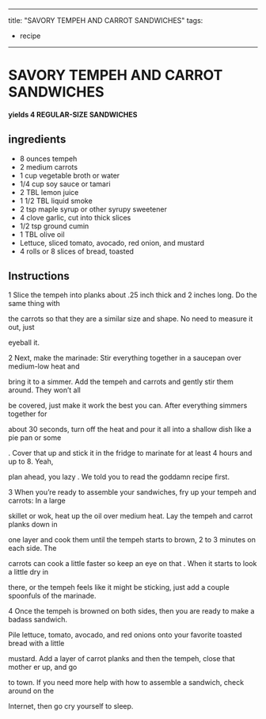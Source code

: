
---
title: "SAVORY TEMPEH AND CARROT SANDWICHES"
tags:
  - recipe
---
# SAVORY TEMPEH AND CARROT SANDWICHES



#### yields  4 REGULAR-SIZE SANDWICHES


## ingredients
* 8 ounces tempeh 
* 2 medium carrots 
* 1 cup vegetable broth or water 
* 1/4 cup soy sauce or tamari 
* 2 TBL lemon juice 
* 1 1/2 TBL liquid smoke 
* 2 tsp maple syrup or other syrupy sweetener 
* 4 clove garlic, cut into thick slices 
* 1/2 tsp ground cumin 
* 1 TBL olive oil 
* Lettuce, sliced tomato, avocado, red onion, and mustard 
* 4 rolls or 8 slices of bread, toasted 



## Instructions
1 Slice the tempeh into planks about .25 inch thick and 2 inches long. Do the same thing with

the carrots so that they are a similar size and shape. No need to  measure it out, just

eyeball it.

2 Next, make the marinade: Stir everything together in a saucepan over medium-low heat and

bring it to a simmer. Add the tempeh and carrots and gently stir them around. They won’t all

be covered, just  make it work the best you can. After everything simmers together for

about 30 seconds, turn off the heat and pour it all into a shallow dish like a pie pan or some

  . Cover that up and stick it in the fridge to marinate for at least 4 hours and up to 8. Yeah,

plan ahead, you lazy  . We told you to read the goddamn recipe first.

3 When you’re ready to assemble your sandwiches, fry up your tempeh and carrots: In a large

skillet or wok, heat up the oil over medium heat. Lay the tempeh and carrot planks down in

one layer and cook them until the tempeh starts to brown, 2 to 3 minutes on each side. The

carrots can cook a little faster so keep an eye on that   . When it starts to look a little dry in

there, or the tempeh feels like it might be sticking, just add a couple spoonfuls of the marinade.

4 Once the tempeh is browned on both sides, then you are ready to make a badass sandwich.

Pile lettuce, tomato, avocado, and red onions onto your favorite toasted bread with a little

mustard. Add a layer of carrot planks and then the tempeh, close that mother er up, and go

to town. If you need more help with how to assemble a sandwich, check around on the

Internet, then go cry yourself to sleep.






